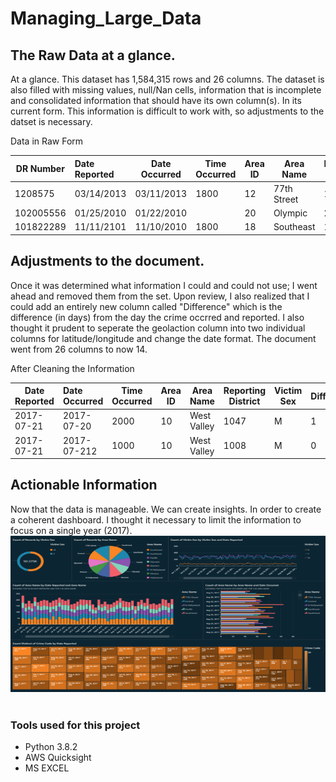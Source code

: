 # Managing_Large_Data


## The Raw Data at a glance.
At a glance. This dataset has 1,584,315 rows and 26 columns. The dataset is also filled with missing values, null/Nan cells, information that is incomplete and consolidated information that should have its own column(s). In its current form. This information is difficult to work with, so adjustments to the datset is necessary.

Data in Raw Form


| DR Number     | Date Reported |Date Occurred| Time Occurred | Area ID | Area Name | Reproting District | MO Codes | Victim Age |
|---------------| :-------------|-------------|---------------|---------|-----------|--------------------|----------|------------|
| 1208575       |03/14/2013     | 03/11/2013  |     1800      |   12    |77th Street|1241                |          |     30     |
| 102005556     | 01/25/2010    | 01/22/2010  |               |   20    |Olympic    |2071                |          |            |
| 101822289     | 11/11/2101    | 11/10/2010  |     1800      |   18    |Southeast  |1823                |          |     18     | 


## Adjustments to the document.
Once it was determined what information I could and could not use; I went ahead and removed them from the set. Upon review, I also realized that I could add an entirely new column called "Difference" which is the difference (in days) from the day the crime occrred and reported. I also thought it prudent to seperate the geolaction column into two individual columns for latitude/longitude and change the date format. The document went from 26 columns to now 14.

After Cleaning the Information


| Date Reported |Date Occurred  | Time Occurred | Area ID | Area Name | Reporting District | Victim Sex | Difference|Longitude|Latitude|
|---------------| :-------------|-------------|---------|---------  |--------------------|------------|------------|---------|---------|
| 2017-07-21    | 2017-07-20    |     2000    |   10    |West Valley|1047                |     M      |     1      |0.0000   |0.0000   |
| 2017-07-21    | 2017-07-212   |     1000    |   10    |West Valley|1008                |     M      |     0      |0.0000   |0.0000   | | 2017-04-22    | 2017-04-21    |     1930    |    2    |Rampart    |201                 |     0      |     1      |34.0886  |-118.297 | 




## Actionable Information
Now that the data is manageable. We can create insights. In order to create a coherent dashboard. I thought it necessary to limit the information to focus on a single year (2017). 
<img src="Data.PNG" width="1000" height="250">
</br></br>

### Tools used for this project
- Python 3.8.2
- AWS Quicksight
- MS EXCEL

